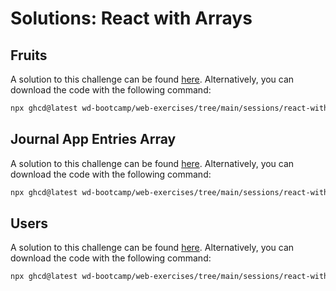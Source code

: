 # Solutions: React with Arrays

## Fruits

A solution to this challenge can be found [here](https://github.com/wd-bootcamp/web-exercises/tree/main/sessions/react-with-arrays/fruits_solution). Alternatively, you can download the code with the following command:

```bash
npx ghcd@latest wd-bootcamp/web-exercises/tree/main/sessions/react-with-arrays/fruits_solution
```

## Journal App Entries Array

A solution to this challenge can be found [here](https://github.com/wd-bootcamp/web-exercises/tree/main/sessions/react-with-arrays/journal-app-entries-array_solution). Alternatively, you can download the code with the following command:

```bash
npx ghcd@latest wd-bootcamp/web-exercises/tree/main/sessions/react-with-arrays/journal-app-entries-array_solution
```

## Users

A solution to this challenge can be found [here](https://github.com/wd-bootcamp/web-exercises/tree/main/sessions/react-with-arrays/users_solution). Alternatively, you can download the code with the following command:

```bash
npx ghcd@latest wd-bootcamp/web-exercises/tree/main/sessions/react-with-arrays/users_solution
```
